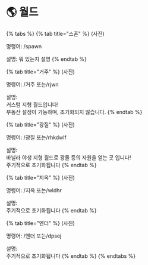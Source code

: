 # 🌎 월드

{% tabs %}
{% tab title="스폰" %}
(사진)

명령어: /spawn

설명: 뭐 있는지 설명
{% endtab %}

{% tab title="거주" %}
(사진)

명령어: /거주 또는/rjwn&#x20;

설명: \
커스텀 지형 월드입니다!\
부동산 설정이 가능하며, 초기화되지 않습니다.
{% endtab %}

{% tab title="광질" %}
(사진)

명령어: /광질 또는/rhkdwlf&#x20;

설명: \
바닐라 야생 지형 월드로 광물 등의 자원을 얻는 곳 입니다!\
주기적으로 초기화됩니다
{% endtab %}

{% tab title="지옥" %}
(사진)

명령어: /지옥 또는/wldhr

설명: \
주기적으로 초기화됩니다
{% endtab %}

{% tab title="엔더" %}
(사진)

명령어: /엔더 또는/dpsej

설명: \
주기적으로 초기화됩니다
{% endtab %}
{% endtabs %}
